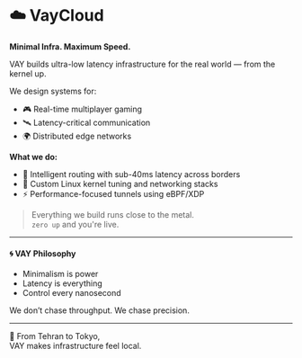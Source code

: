 # ☁️ VayCloud

**Minimal Infra. Maximum Speed.**

VAY builds ultra-low latency infrastructure for the real world — from the kernel up.

We design systems for:

- 🎮 Real-time multiplayer gaming
- 🛰️ Latency-critical communication
- 🌍 Distributed edge networks

**What we do:**

- 🧠 Intelligent routing with sub-40ms latency across borders
- 🧰 Custom Linux kernel tuning and networking stacks
- ⚡ Performance-focused tunnels using eBPF/XDP

> Everything we build runs close to the metal.  
> `zero up` and you're live.

---

#### 🌀 VAY Philosophy

- Minimalism is power  
- Latency is everything  
- Control every nanosecond  

We don’t chase throughput. We chase precision.

---

📡 From Tehran to Tokyo,  
VAY makes infrastructure feel local.

